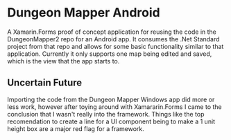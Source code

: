# Dungeon Mapper Android 
A Xamarin.Forms proof of concept application for reusing the code in the DungeonMapper2 repo for an Android app. It consumes the .Net Standard project from that repo
and allows for some basic functionality similar to that application. Currently it only supports one map being edited and saved, which is the view that the app starts to.

## Uncertain Future
Importing the code from the Dungeon Mapper Windows app did more or less work, however after toying around with Xamararin.Forms I came to the conclusion that I wasn't
really into the framework. Things like the top recomendation to create a line for a UI component being to make a 1 unit height box are a major red flag for a framework.
